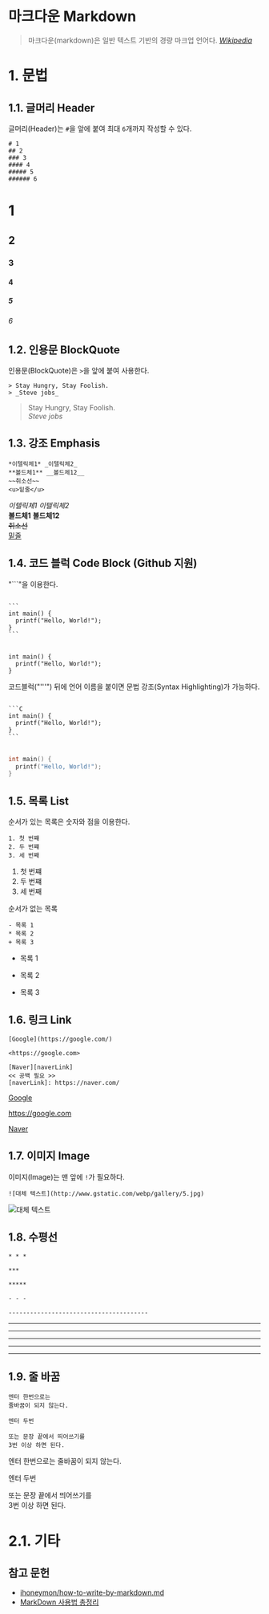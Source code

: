 # 마크다운 Markdown

> 마크다운(markdown)은 일반 텍스트 기반의 경량 마크업 언어다. _[Wikipedia](https://google.com)_




# 1. 문법

## 1.1. 글머리 Header
글머리(Header)는 `#`을 앞에 붙여 최대 `6`개까지 작성할 수 있다.

```
# 1
## 2
### 3
#### 4
##### 5
###### 6
```

# 1
## 2
### 3
#### 4
##### 5
###### 6

## 1.2. 인용문 BlockQuote
인용문(BlockQuote)은 ```>```을 앞에 붙여 사용한다.

```
> Stay Hungry, Stay Foolish.  
> _Steve jobs_
```

> Stay Hungry, Stay Foolish.  
> _Steve jobs_

## 1.3. 강조 Emphasis
```
*이텔릭체1* _이텔릭체2_
**볼드체1** __볼드체12__
~~취소선~~
<u>밑줄</u>
```

*이텔릭체1* _이텔릭체2_  
**볼드체1** __볼드체12__  
~~취소선~~  
<u>밑줄</u>  

## 1.4. 코드 블럭 Code Block (Github 지원)
"\```"을 이용한다.
<pre>
<code>
```
int main() {
  printf("Hello, World!");
}
```
</code>
</pre>

```
int main() {
  printf("Hello, World!");
}
```

코드블럭("\'''") 뒤에 언어 이름을 붙이면 문법 강조(Syntax Highlighting)가 가능하다.

<pre>
<code>
```C
int main() {
  printf("Hello, World!");
}
```
</code>
</pre>

```C
int main() {
  printf("Hello, World!");
}
```

## 1.5. 목록 List
순서가 있는 목록은 숫자와 점을 이용한다.

```
1. 첫 번쨰
2. 두 번쨰
3. 세 번째
```

1. 첫 번쨰
2. 두 번쨰
3. 세 번째

순서가 없는 목록

```
- 목록 1
* 목록 2
+ 목록 3
```

- 목록 1
* 목록 2
+ 목록 3

## 1.6. 링크 Link
```
[Google](https://google.com/)

<https://google.com>

[Naver][naverLink]
<< 공백 필요 >>
[naverLink]: https://naver.com/
```

[Google](https://google.com/)

<https://google.com>

[Naver][naverLink]

[naverLink]: https://naver.com/

## 1.7. 이미지 Image
이미지(Image)는 맨 앞에 `!`가 필요하다.
```
![대체 텍스트](http://www.gstatic.com/webp/gallery/5.jpg)
```

![대체 텍스트](http://www.gstatic.com/webp/gallery/5.jpg)

## 1.8. 수평선

```
* * *

***

*****

- - -

---------------------------------------
```

* * *

***

*****

- - -

---------------------------------------

## 1.9. 줄 바꿈
```
엔터 한번으로는 
줄바꿈이 되지 않는다.

엔터 두번

또는 문장 끝에서 띄어쓰기를   
3번 이상 하면 된다.
```

엔터 한번으로는 
줄바꿈이 되지 않는다.

엔터 두번

또는 문장 끝에서 띄어쓰기를   
3번 이상 하면 된다.

# 2.1. 기타

## 참고 문헌
 - [ihoneymon/how-to-write-by-markdown.md](https://gist.github.com/ihoneymon/652be052a0727ad59601#file-how-to-write-by-markdown-md)
 - [MarkDown 사용법 총정리](https://heropy.blog/2017/09/30/markdown/)